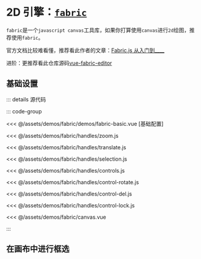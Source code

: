 # 2D 引擎：[`fabric`](https://fabricjs.com/)

`fabric`是一个`javascript canvas`工具库，如果你打算使用`canvas`进行`2d`绘图，推荐使用`fabric`。

官方文档比较难看懂，推荐看此作者的文章：[Fabric.js 从入门到\_\_\_\_](https://juejin.cn/post/7026941253845516324)

进阶：更推荐看此仓库源码[vue-fabric-editor](https://github.com/ikuaitu/vue-fabric-editor)

## 基础设置

<fabric-basic></fabric-basic>

::: details 源代码

  ::: code-group

  <<< @/assets/demos/fabric/demos/fabric-basic.vue [基础配置]

  <<< @/assets/demos/fabric/handles/zoom.js

  <<< @/assets/demos/fabric/handles/translate.js

  <<< @/assets/demos/fabric/handles/selection.js

  <<< @/assets/demos/fabric/handles/controls.js

  <<< @/assets/demos/fabric/handles/control-rotate.js

  <<< @/assets/demos/fabric/handles/control-del.js

  <<< @/assets/demos/fabric/handles/control-lock.js

  <<< @/assets/demos/fabric/canvas.vue

  :::

## 在画布中进行框选

<!-- <select-rect></select-rect> -->

<script setup >
import fabricBasic from '../../assets/demos/fabric/demos/fabric-basic.vue'
import SelectRect from '../../assets/demos/fabric/demos/select-rect.vue'

// TODO:快捷键
// TODO:撤销重做
// TODO:工作台
// TODO:应用
</script>
